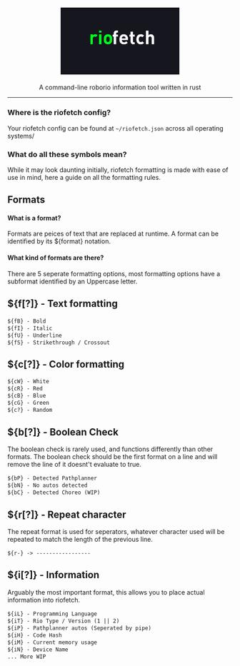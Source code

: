 <h3 align="center"><img src="./assets/riofetch.png" alt="logo" height="150px"></h3>
<p align="center">A command-line roborio information tool written in rust </p>

***

### Where is the riofetch config?
Your riofetch config can be found at `~/riofetch.json` across all operating systems/

### What do all these symbols mean?
While it may look daunting initially, riofetch formatting is made with ease of use in mind, here a guide on all the formatting rules.


## Formats

#### What is a format?
Formats are peices of text that are replaced at runtime. A format can be identified by its ${format} notation.

#### What kind of formats are there?
There are 5 seperate formatting options, most formatting options have a subformat identified by an Uppercase letter.

## ${f[?]} - Text formatting
    ${fB} - Bold
    ${fI} - Italic
    ${fU} - Underline
    ${fS} - Strikethrough / Crossout

## ${c[?]} - Color formatting
    ${cW} - White
    ${cR} - Red
    ${cB} - Blue
    ${cG} - Green
    ${c?} - Random

## ${b[?]} - Boolean Check
The boolean check is rarely used, and functions differently than other formats. The boolean check should be the first format on a line and will remove the line of it doesnt't evaluate to true.

    ${bP} - Detected Pathplanner
    ${bN} - No autos detected
    ${bC} - Detected Choreo (WIP)

## ${r[?]} - Repeat character
The repeat format is used for seperators, whatever character used will be repeated to match the length of the previous line.

    ${r-} -> -----------------

## ${i[?]} - Information
Arguably the most important format, this allows you to place actual information into riofetch.

    ${iL} - Programming Language
    ${iT} - Rio Type / Version (1 || 2)
    ${iP} - Pathplanner autos (Seperated by pipe)
    ${iH} - Code Hash
    ${iM} - Current memory usage
    ${iN} - Device Name
    ... More WIP

